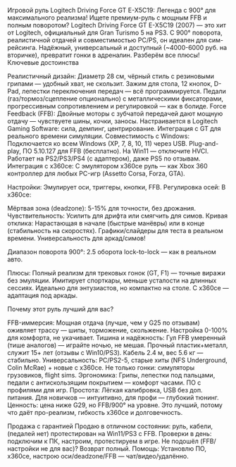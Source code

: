 Игровой руль Logitech Driving Force GT E-X5C19: Легенда с 900° для максимального реализма!
Ищете премиум-руль с мощным FFB и полным поворотом? Logitech Driving Force GT E-X5C19 (2007) — это хит от Logitech, официальный для Gran Turismo 5 на PS3. С 900° поворота, реалистичной отдачей и совместимостью PC/PS, он идеален для сим-рейсинга. Надёжный, универсальный и доступный (~4000-6000 руб. на вторичке), превратит гонки в адреналин. Разберём все плюсы!
Ключевые достоинства

Реалистичный дизайн: Диаметр 28 см, чёрный стиль с резиновыми грипами — удобный хват, не скользит. Зажим для стола, 12 кнопок, D-Pad, лепестки переключения передач — всё программируется. Педали (газ/тормоз/сцепление опционально) с металлическими фиксаторами, прогрессивным сопротивлением и регулировкой — как в болиде.
Force Feedback (FFB): Двойные моторы с зубчатой передачей дают мощную отдачу — чувствуете шины, кочки, заносы. Настраивается в Logitech Gaming Software: сила, демпинг, центрирование. Интеграция с GT для реального времени симуляции.
Совместимость с Windows: Подключается ко всем Windows (XP, 7, 8, 10, 11) через USB. Plug-and-play, ПО 5.10.127 для FFB (бесплатно). На Win11 — отключите HVCI. Работает на PS2/PS3/PS4 (с адаптером), даже PS5 по отзывам.
Интеграция с x360ce: С эмулятором x360ce руль — как Xbox 360 контроллер для любых PC-игр (Assetto Corsa, Forza, GTA).

Настройки: Эмулирует оси, триггеры, кнопки, FFB.
Регулировка осей: В x360ce:

Мёртвая зона (deadzone): 5-15% для точности, без дрожания.
Чувствительность: Усилить для дрифта или смягчить для симов.
Кривая отклика: Нарастающая в начале (быстрые манёвры) или в конце (стабильность на скоростях). Графики/слайдеры для теста в реальном времени.
Универсальность для аркад/симов!


Диапазон поворота 900°: 2.5 оборота lock-to-lock — как в реальном авто.

Плюсы: Полный реализм для трековых гонок (GT, F1) — точные виражи без эмуляции. Имитирует спорткары, меньше усталости на длинных сессиях. Идеально для энтузиастов, но компактно на столе. С x360ce — адаптация под аркады.

Почему этот руль лучший для вас?

FFB-иммерсия: Мощная отдача (лучше, чем у G25 по отзывам) оживляет трассу — шипы, торможение, скольжение. Настройка 0-100% для комфорта, не укачивает.
Тишина и надёжность: Гул FFB умеренный (тише аналогов) — играйте ночью, не мешая. Прочный пластик+металл, служит 15+ лет (отзывы с Win10/PS3). Кабель 2.4 м, вес 5.6 кг — стабильно.
Универсальность: PC/PS2-5, старые хиты (NFS Underground, Colin McRae) + новые с x360ce. Не только гонки: симуляторы грузовиков, flight sims.
Эргономика: Грипы, лепестки под пальцами, педали с антискользящим покрытием — комфорт часами. ПО с профилями для игр.
Простота: Лёгкая калибровка, USB без доп. питания. Для новичков — интуитивно, для профи — глубокий тюнинг.
Ценность: цена ниже G29, но FFB/900° на уровне.
Это лучший, потому что даёт про-реализм, гибкость x360ce и долговечность.

Продажа с гарантией
Продаю в отличном состоянии: руль, кабели, (педалей нет) протестирован на Win11/PS3 с FFB. Проверки в день: подключим к ПК, настроим, протестируем в игре. Не подошёл (FFB/настройки не для вас)? Возврат полный.
Помощь: Установлю ПО, x360ce, настрою оси/deadzone/FFB — чат/видео/удалённо.
